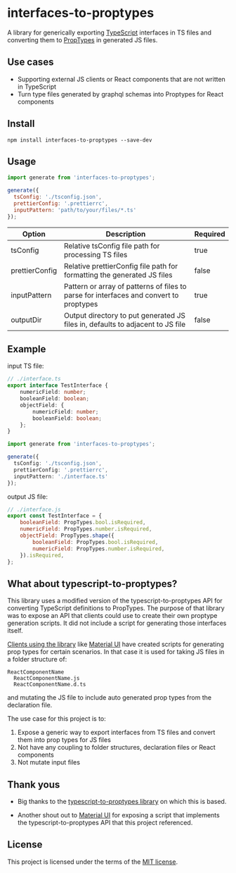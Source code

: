 # interfaces-to-proptypes

A library for generically exporting [TypeScript](https://www.npmjs.com/package/typescript) interfaces in TS files and converting them to [PropTypes](https://www.npmjs.com/package/prop-types) in generated JS files.

## Use cases

* Supporting external JS clients or React components that are not written in TypeScript
* Turn type files generated by graphql schemas into Proptypes for React components

## Install

```
npm install interfaces-to-proptypes --save-dev
```

## Usage

```javascript
import generate from 'interfaces-to-proptypes';

generate({
  tsConfig: './tsconfig.json',
  prettierConfig: '.prettierrc',
  inputPattern: 'path/to/your/files/*.ts'
});
```

| Option         | Description                                                                            | Required  |
|----------------|----------------------------------------------------------------------------------------|-----------|
| tsConfig       | Relative tsConfig file path for processing TS files                                    | true      |
| prettierConfig | Relative prettierConfig file path for formatting the generated JS files                | false     |
| inputPattern   | Pattern or array of patterns of files to parse for interfaces and convert to proptypes | true      |
| outputDir      | Output directory to put generated JS files in, defaults to adjacent to JS file         | false     | 

## Example

input TS file:

```typescript
// ./interface.ts
export interface TestInterface {
    numericField: number;
    booleanField: boolean;
    objectField: {
        numericField: number;
        booleanField: boolean;
    };
}
```

```typescript
import generate from 'interfaces-to-proptypes';

generate({
  tsConfig: './tsconfig.json',
  prettierConfig: '.prettierrc',
  inputPattern: './interface.ts'
});
```

output JS file:

```javascript
// ./interface.js
export const TestInterface = {
	booleanField: PropTypes.bool.isRequired,
	numericField: PropTypes.number.isRequired,
	objectField: PropTypes.shape({
		booleanField: PropTypes.bool.isRequired,
		numericField: PropTypes.number.isRequired,
	}).isRequired,
};
```

## What about typescript-to-proptypes?

This library uses a modified version of the typescript-to-proptypes API for converting TypeScript definitions to PropTypes. The purpose of that library was to expose an API that clients could use to create their own proptype generation scripts. It did not include a script for generating those interfaces itself.

[Clients using the library](https://github.com/merceyz/typescript-to-proptypes/network/dependents?package_id=UGFja2FnZS00NTc3Mzk2ODk%3D) like [Material UI](https://github.com/mui-org/material-ui/blob/master/scripts/generateProptypes.ts)
have created scripts for generating prop types for certain scenarios. In that case it is used for taking JS files in a folder structure of:

```
ReactComponentName
  ReactComponentName.js
  ReactComponentName.d.ts
```

and mutating the JS file to include auto generated prop types from the declaration file.

The use case for this project is to:

1. Expose a generic way to export interfaces from TS files and convert them into prop types for JS files
2. Not have any coupling to folder structures, declaration files or React components
3. Not mutate input files

## Thank yous

* Big thanks to the [typescript-to-proptypes library](https://github.com/merceyz/typescript-to-proptypes) on which this is based.

* Another shout out to [Material UI](https://github.com/mui-org/material-ui/blob/master/scripts/generateProptypes.ts) for exposing a script that implements the typescript-to-proptypes API that this project referenced.

## License

This project is licensed under the terms of the [MIT license](/LICENSE).
